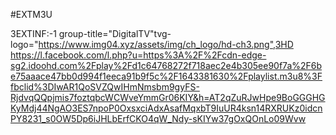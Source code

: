 #EXTM3U

3EXTINF:-1 group-title="DigitalTV"tvg-logo="https://www.img04.xyz/assets/img/ch_logo/hd-ch3.png",3HD
https://l.facebook.com/l.php?u=https%3A%2F%2Fcdn-edge-sg2.idoohd.com%2Fplay%2Fd1c64768272f718aec2e4b305ee90f7a%2F6be75aaace47bb0d994f1eeca91b9f5c%2F1643381630%2Fplaylist.m3u8%3Ffbclid%3DIwAR1QoSVZQwIHmNmsbm9gyFS-RjdvqQQpjmis7foztqbcWCWveYmmGr06KIY&h=AT2qZuRJwHpe9BoGGGHGKyMdj44NgAO3ES7npoP0OxsxciAdxAsafMqxbT9IuUR4ksn14RXRUKz0idcnPY8231_s0OW5Dp6iJHLbErfCKO4qW_Ndy-sKIYw37gOxQOnLo09Wvw
